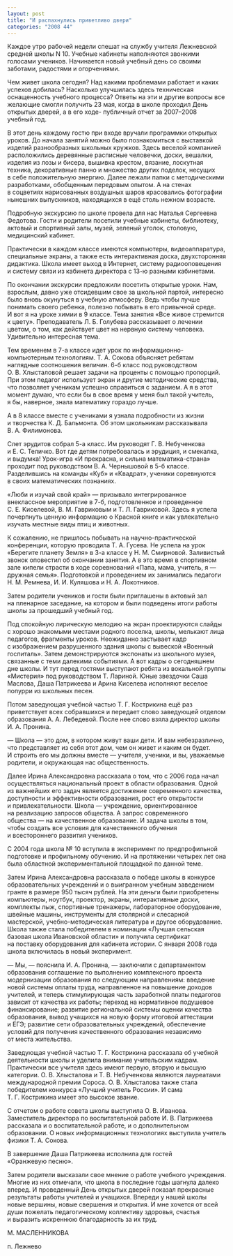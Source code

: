 ```yaml
---
layout: post
title: "И распахнулись приветливо двери"
categories: "2008 44"
---
```


Каждое утро рабочей недели спешат на службу учителя Лежневской средней школы N 10. Учебные кабинеты наполняются звонкими голосами учеников. Начинается новый учебный день со своими заботами, радостями и огорчениями.

Чем живет школа сегодня? Над какими проблемами работает и каких успехов добилась? Насколько улучшилась здесь техническая оснащенность учебного процесса? Ответы на эти и другие вопросы все желающие смогли получить 23 мая, когда в школе проходил День открытых дверей, а в его ходе- публичный отчет за 2007–2008 учебный год.

В этот день каждому гостю при входе вручали программки открытых уроков. До начала занятий можно было познакомиться с выставкой изделий разнообразных школьных кружков. Здесь веселой компанией расположились деревянные расписные человечки, доски, вешалки, изделия из лозы и бисера, вышивка крестом, вязание, лоскутная техника, декоративные панно и множество других поделок, несущих в себе положительную энергию. Далее лежали папки с методическими разработками, обобщенным передовым опытом. А на стенах в соцветиях нарисованных воздушных шаров красовались фотографии нынешних выпускников, находящихся в ещё столь нежном возрасте.

Подробную экскурсию по школе провела для нас Наталья Сергеевна Федотова. Гости и родители посетили учебные кабинеты, библиотеку, актовый и спортивный залы, музей, зеленый уголок, столовую, медицинский кабинет.

Практически в каждом классе имеются компьютеры, видеоаппаратура, специальные экраны, а также есть интерактивная доска, двухсторонняя дидактика. Школа имеет выход в Интернет, систему радиооповещения и систему связи из кабинета директора с 13-ю разными кабинетами.

По окончании экскурсии предложили посетить открытые уроки. Нам, взрослым, давно уже отсидевшим свое за школьной партой, интересно было вновь окунуться в учебную атмосферу. Ведь чтобы лучше понимать своего ребенка, полезно побывать в его привычной среде. И вот я на уроке химии в 9 классе. Тема занятия «Все живое стремится к цвету». Преподаватель Л. Б. Голубева рассказывает о лечении цветом, о том, как действует цвет на нервную систему человека. Удивительно интересная тема.

Тем временем в 7-а классе идет урок по информационно-компьютерным технологиям. Т. А. Сокова объясняет ребятам наглядные соотношения величин. 6-б класс под руководством О. В. Хлысталовой решает задачи на проценты с помощью пропорций. При этом педагог использует экран и другие методические средства, что позволяет ученикам успешно справиться с заданием. А я в этот момент думаю, что если бы в свое время у меня был такой учитель, я бы, наверное, знала математику гораздо лучше.

А в 8 классе вместе с учениками я узнала подробности из жизни и творчества К. Д. Бальмонта. Об этом школьникам рассказывала В. А. Филимонова.

Слет эрудитов собрал 5-а класс. Им руководят Г. В. Небученкова и Е. С. Теличко. Вот где детям потребовалась и эрудиция, и смекалка, и выдумка! Урок-игра «И прекрасна, и сильна математика-страна» проходит под руководством В. А. Чернышовой в 5-б классе. Разделившись на команды «Куб» и «Квадрат», ученики соревнуются в своих математических познаниях.

«Люби и изучай свой край» — призывало интегрированное внеклассное мероприятие в 7-б, подготовленное и проведенное С. Е. Киселевой, В. М. Гавриковым и Т. Л. Гавриковой. Здесь я успела почерпнуть ценную информацию о Красной книге и как увлекательно изучать местные виды птиц и животных.

К сожалению, не пришлось побывать на научно-практической конференции, которую проводила Т. А. Гусева. Не успела на урок «Берегите планету Земля» в 3-а классе у Н. М. Смирновой. Заливистый звонок оповестил об окончании занятия. А в это время в спортивном зале кипели страсти в ходе соревнований «Папа, мама, учитель, я — дружная семья». Подготовкой и проведением их занимались педагоги Н. М. Ремнева, И. И. Куляшова и Н. А. Локотников.

Затем родители учеников и гости были приглашены в актовый зал на пленарное заседание, на котором и были подведены итоги работы школы за прошедший учебный год.

Под спокойную лирическую мелодию на экран проектируются слайды с хорошо знакомыми местами родного поселка, школы, мелькают лица педагогов, фрагменты уроков. Неожиданно застывает кадр с изображением разрушенного здания школы с вывеской «Военный госпиталь». Затем демонстрируются экспонаты из школьного музея, связанные с теми далекими событиями. А вот кадры о сегодняшнем дне школы. И тут перед гостями выступают ребята из вокальной группы «Мистерия» под руководством Т. Лариной. Юные звездочки Саша Маслова, Даша Патрикеева и Арина Киселева исполняют веселое попурри из школьных песен.

Потом заведующая учебной частью Т. Г. Кострикина ещё раз приветствует всех собравшихся и передает слово заведующей отделом образования А. А. Лебедевой. После нее слово взяла директор школы И. А. Пронина.

— Школа — это дом, в котором живут ваши дети. И вам небезразлично, что представляет из себя этот дом, чем он живет и каким он будет. И строить его мы должны вместе — учителя, ученики, и вы, уважаемые родители, и окружающая нас общественность.

Далее Ирина Александровна рассказала о том, что с 2006 года начал осуществляться национальный проект в области образования. Одной из важнейших его задач является достижение современного качества, доступности и эффективности образования, рост его открытости и привлекательности. Школа — учреждение, ориентированное на реализацию запросов общества. А запрос современного общества — на качественное образование. И задача школы в том, чтобы создать все условия для качественного обучения и всестороннего развития учеников.

С 2004 года школа № 10 вступила в эксперимент по предпрофильной подготовке и профильному обучению. И на протяжении четырех лет она была областной экспериментальной площадкой по данной теме.

Затем Ирина Александровна рассказала о победе школы в конкурсе образовательных учреждений и о выигранном учебным заведением гранте в размере 950 тысяч рублей. На эти деньги были приобретены компьютеры, ноутбук, проектор, экраны, интерактивные доски, комплекты лыж, спортивные тренажеры, лабораторное оборудование, швейные машины, инструменты для столярной и слесарной мастерской, учебно-методическая литература и другое оборудование. Школа также стала победителем в номинации «Лучшая сельская базовая школа Ивановской области» и получила сертификат на поставку оборудования для кабинета истории. С января 2008 года школа включилась в новый эксперимент.

— Мы, — пояснила И. А. Пронина, — заключили с департаментом образования соглашение по выполнению комплексного проекта модернизации образования по следующим направлениям: введение новой системы оплаты труда, направленное на повышение доходов учителей, и теперь стимулирующая часть заработной платы педагогов зависит от качества их работы; переход на нормативное подушевое финансирование; развитие региональной системы оценки качества образования, вывод учащихся на новую форму итоговой аттестации и ЕГЭ; развитие сети образовательных учреждений, обеспечение условий для получения качественного образования независимо от места жительства.

Заведующая учебной частью Т. Г. Кострикина рассказала об учебной деятельности школы и уделила внимание учительским кадрам. Практически все учителя здесь имеют первую, вторую и высшую категории. О. В. Хлысталова и Т. В. Небученкова являются лауреатами международной премии Сороса. О. В. Хлысталова также стала победителем конкурса «Лучший учитель России». И сама Т. Г. Кострикина имеет это высокое звание.

С отчетом о работе совета школы выступила О. В. Иванова. Заместитель директора по воспитательной работе И. В. Патрикеева рассказала и о воспитательной работе, и о дополнительном образовании. О новых информационных технологиях выступила учитель физики Т. А. Сокова.

В завершение Даша Патрикеева исполнила для гостей «Оранжевую песню».

Затем родители высказали свое мнение о работе учебного учреждения. Многие из них отмечали, что школа в последние годы шагнула далеко вперед. И проведенный День открытых дверей показал прекрасные результаты работы учителей и учащихся. Впереди у нашей школы новые вершины, новые свершения и открытия. И мне хочется от всей души пожелать педагогическому коллективу здоровья, счастья и выразить искреннюю благодарность за их труд.

М. МАСЛЕННИКОВА

п. Лежнево


